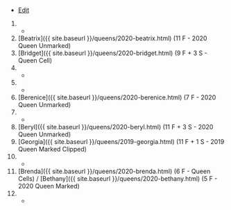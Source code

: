 * [Edit](https://github.com/joejcollins/rhapsody-angel/edit/master/_includes/apiary.md)

1. -
1. [Beatrix]({{ site.baseurl }}/queens/2020-beatrix.html) (11 F - 2020 Queen Unmarked)
1. [Bridget]({{ site.baseurl }}/queens/2020-bridget.html) (9 F + 3 S - Queen Cell)
1. -
1. -
1. [Berenice]({{ site.baseurl }}/queens/2020-berenice.html) (7 F - 2020 Queen Unmarked)
1. -
1. [Beryl]({{ site.baseurl }}/queens/2020-beryl.html) (11 F + 3 S - 2020 Queen Unmarked)
1. [Georgia]({{ site.baseurl }}/queens/2019-georgia.html) (11 F + 1 S - 2019 Queen Marked Clipped)
1. -
1. [Brenda]({{ site.baseurl }}/queens/2020-brenda.html) (6 F - Queen Cells) / [Bethany]({{ site.baseurl }}/queens/2020-bethany.html) (5 F - 2020 Queen Marked)
1. -